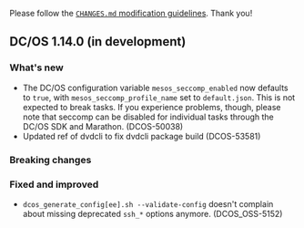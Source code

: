 Please follow the [`CHANGES.md` modification guidelines](https://github.com/dcos/dcos/wiki/CHANGES.md-guidelines). Thank you!


## DC/OS 1.14.0 (in development)


### What's new

* The DC/OS configuration variable `mesos_seccomp_enabled` now defaults to `true`, with `mesos_seccomp_profile_name` set to `default.json`. This is not expected to break tasks. If you experience problems, though, please note that seccomp can be disabled for individual tasks through the DC/OS SDK and Marathon. (DCOS-50038)
* Updated ref of dvdcli to fix dvdcli package build (DCOS-53581)

### Breaking changes

### Fixed and improved

* `dcos_generate_config[ee].sh --validate-config` doesn't complain about missing
  deprecated `ssh_*` options anymore. (DCOS_OSS-5152)
